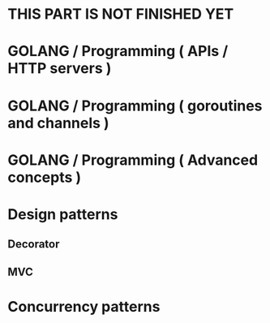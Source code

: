 



# THIS PART IS NOT FINISHED YET
# GOLANG / Programming ( APIs / HTTP servers )

# GOLANG / Programming ( goroutines and channels )

# GOLANG / Programming ( Advanced concepts )
# Design patterns
## Decorator
## MVC
# Concurrency patterns


